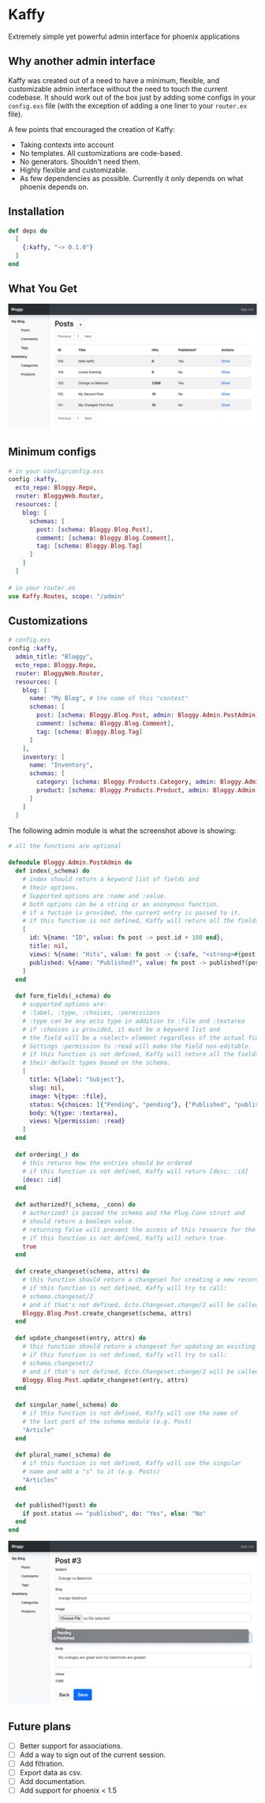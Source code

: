 # Kaffy

Extremely simple yet powerful admin interface for phoenix applications

## Why another admin interface

Kaffy was created out of a need to have a minimum, flexible, and customizable admin interface 
without the need to touch the current codebase. It should work out of the box just by adding some
configs in your `config.exs` file (with the exception of adding a one liner to your `router.ex` file).

A few points that encouraged the creation of Kaffy:

- Taking contexts into account
- No templates. All customizations are code-based.
- No generators. Shouldn't need them.
- Highly flexible and customizable.
- As few dependencies as possible. Currently it only depends on what phoenix depends on.

## Installation

```elixir
def deps do
  [
    {:kaffy, "~> 0.1.0"}
  ]
end
```

## What You Get

![Post list page](demos/posts_index.png)

## Minimum configs

```elixir
# in your config/config.exs
config :kaffy,
  ecto_repo: Bloggy.Repo,
  router: BloggyWeb.Router,
  resources: [
    blog: [
      schemas: [
        post: [schema: Bloggy.Blog.Post],
        comment: [schema: Bloggy.Blog.Comment],
        tag: [schema: Bloggy.Blog.Tag]
      ]
    ]
  ]

# in your router.ex
use Kaffy.Routes, scope: "/admin"
```

## Customizations

```elixir
# config.exs
config :kaffy,
  admin_title: "Bloggy",
  ecto_repo: Bloggy.Repo,
  router: BloggyWeb.Router,
  resources: [
    blog: [
      name: "My Blog", # the name of this "context"
      schemas: [
        post: [schema: Bloggy.Blog.Post, admin: Bloggy.Admin.PostAdmin],
        comment: [schema: Bloggy.Blog.Comment],
        tag: [schema: Bloggy.Blog.Tag]
      ]
    ],
    inventory: [
      name: "Inventory",
      schemas: [
        category: [schema: Bloggy.Products.Category, admin: Bloggy.Admin.CategoryAdmin],
        product: [schema: Bloggy.Products.Product, admin: Bloggy.Admin.ProductAdmin]
      ]
    ]
  ]
```

The following admin module is what the screenshot above is showing:

```elixir
# all the functions are optional

defmodule Bloggy.Admin.PostAdmin do
  def index(_schema) do
    # index should return a keyword list of fields and
    # their options.
    # Supported options are :name and :value.
    # both options can be a string or an anonymous function.
    # if a fuction is provided, the current entry is passed to it.
    # if this function is not defined, Kaffy will return all the fields of the schema and their default values
    [
      id: %{name: "ID", value: fn post -> post.id + 100 end},
      title: nil,
      views: %{name: "Hits", value: fn post -> {:safe, "<strong>#{post.views}</strong>"} end},
      published: %{name: "Published?", value: fn post -> published?(post) end}
    ]
  end

  def form_fields(_schema) do
    # supported options are:
    # :label, :type, :choices, :permissions
    # :type can be any ecto type in addition to :file and :textarea
    # if :choices is provided, it must be a keyword list and
    # the field will be a <select> element regardless of the actual field type.
    # Settings :permission to :read will make the field non-editable.
    # if this function is not defined, Kaffy will return all the fields with
    # their default types based on the schema.
    [
      title: %{label: "Subject"},
      slug: nil,
      image: %{type: :file},
      status: %{choices: [{"Pending", "pending"}, {"Published", "published"}]},
      body: %{type: :textarea},
      views: %{permission: :read}
    ]
  end

  def ordering(_) do
    # this returns how the entries should be ordered
    # if this function is not defined, Kaffy will return [desc: :id]
    [desc: :id]
  end

  def authorized?(_schema, _conn) do
    # authorized? is passed the schema and the Plug.Conn struct and
    # should return a boolean value.
    # returning false will prevent the access of this resource for the current user/request
    # if this function is not defined, Kaffy will return true.
    true
  end

  def create_changeset(schema, attrs) do
    # this function should return a changeset for creating a new record
    # if this function is not defined, Kaffy will try to call:
    # schema.changeset/2
    # and if that's not defined, Ecto.Changeset.change/2 will be called.
    Bloggy.Blog.Post.create_changeset(schema, attrs)
  end

  def update_changeset(entry, attrs) do
    # this function should return a changeset for updating an existing record.
    # if this function is not defined, Kaffy will try to call:
    # schema.changeset/2
    # and if that's not defined, Ecto.Changeset.change/2 will be called.
    Bloggy.Blog.Post.update_changeset(entry, attrs)
  end

  def singular_name(_schema) do
    # if this function is not defined, Kaffy will use the name of
    # the last part of the schema module (e.g. Post)
    "Article"
  end

  def plural_name(_schema) do
    # if this function is not defined, Kaffy will use the singular
    # name and add a "s" to it (e.g. Posts)
    "Articles"
  end

  def published?(post) do
    if post.status == "published", do: "Yes", else: "No"
  end
end
```

![Post change page](demos/post_status.png)

## Future plans

- [ ] Better support for associations.
- [ ] Add a way to sign out of the current session.
- [ ] Add filtration.
- [ ] Export data as csv.
- [ ] Add documentation.
- [ ] Add support for phoenix < 1.5
